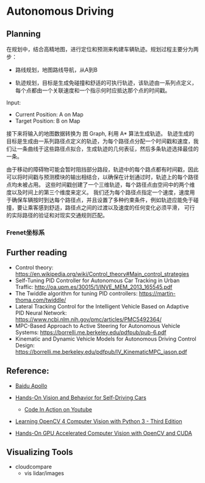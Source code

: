 # Autonomous Driving 

## Planning

在规划中，结合高精地图，进行定位和预测来构建车辆轨迹。规划过程主要分为两步：
- 路线规划，地图路线导航，从A到B

- 轨迹规划，目标是生成免碰撞和舒适的可执行轨迹，该轨迹由一系列点定义，每个点都由一个关联速度和一个指示何时应抵达那个点的时间戳。

Input: 
- Current Position: A on Map
- Target Position: B on Map

接下来将输入的地图数据转换为 图 Graph, 利用 A* 算法生成轨迹。
轨迹生成的目标是生成由一系列路径点定义的轨迹，为每个路径点分配一个时间戳和速度，我们让一条曲线于这些路径点拟合，生成轨迹的几何表征，然后多条轨迹选择最佳的一条。

由于移动的障碍物可能会暂时阻挡部分路段，轨迹中的每个路点都有时间戳，因此可以将时间戳与预测模块的输出相结合，以确保在计划通过时，轨迹上的每个路径点均未被占用。
这些时间戳创建了一个三维轨迹，每个路径点由空间中的两个维度以及时间上的第三个维度来定义。
我们还为每个路径点指定一个速度，速度用于确保车辆按时到达每个路径点，并且设置了多种约束条件，例如轨迹应能免于碰撞，要让乘客感到舒适，路径点之间的过渡以及速度的任何变化必须平滑，
可行的实际路径的验证和对现实交通规则匹配。

### Frenet坐标系

## Further reading
- Control theory: https://en.wikipedia.org/wiki/Control_theory#Main_control_strategies
- Self-Tuning PID Controller for Autonomous Car Tracking in Urban Traffic: http://oa.upm.es/30015/1/INVE_MEM_2013_165545.pdf
- The Twiddle algorithm for tuning PID controllers: https://martin-thoma.com/twiddle/
- Lateral Tracking Control for the Intelligent Vehicle Based on Adaptive PID Neural Network: https://www.ncbi.nlm.nih.gov/pmc/articles/PMC5492364/
- MPC-Based Approach to Active Steering for Autonomous Vehicle Systems: https://borrelli.me.berkeley.edu/pdfpub/pub-6.pdf
- Kinematic and Dynamic Vehicle Models for Autonomous Driving Control Design: https://borrelli.me.berkeley.edu/pdfpub/IV_KinematicMPC_jason.pdf

## Reference:
- [Baidu Apollo](https://github.com/ApolloAuto/apollo)

- [Hands-On Vision and Behavior for Self-Driving Cars](https://github.com/PacktPublishing/Hands-On-Vision-and-Behavior-for-Self-Driving-Cars)
    - [Code In Action on Youtube](https://www.youtube.com/playlist?list=PLeLcvrwLe187YY2FGalmfzRsjk-GUJ_sA)

- [Learning OpenCV 4 Computer Vision with Python 3 - Third Edition](https://github.com/PacktPublishing/Learning-OpenCV-4-Computer-Vision-with-Python-Third-Edition)

- [Hands-On GPU Accelerated Computer Vision with OpenCV and CUDA](https://github.com/PacktPublishing/Hands-On-GPU-Accelerated-Computer-Vision-with-OpenCV-and-CUDA)


## Visualizing Tools
- cloudcompare
  - vis lidar/images